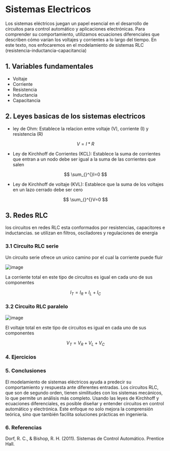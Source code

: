 # Sistemas Electricos 
Los sistemas eléctricos juegan un papel esencial en el desarrollo de circuitos para control automático y aplicaciones electrónicas. Para comprender su comportamiento, utilizamos ecuaciones diferenciales que describen cómo varían los voltajes y corrientes a lo largo del tiempo. En este texto, nos enfocaremos en el modelamiento de sistemas RLC (resistencia-inductancia-capacitancia)
## 1. Variables fundamentales
- Voltaje
- Corriente
- Resistencia
- Inductancia
- Capacitancia
## 2. Leyes basicas de los sistemas electricos
- ley de Ohm: Establece la relacion entre voltaje (V), corriente (I) y resistencia (R)

 $$ V = I*R $$
- Ley de Kirchhoff de Corrientes (KCL): Establece la suma de corrientes que entran a un nodo debe ser igual a la suma de las corrientes que salen

 $$ \sum_{}^{}I=0 $$
- Ley de Kirchhoff de voltaje (KVL): Establece que la suma de los voltajes en un lazo cerrado debe ser cero

$$ \sum_{}^{}V=0 $$
## 3. Redes RLC
los circuitos en redes RLC esta conformados por resistencias, capacitores e inductancias. se utilizan en filtros, osciladores y regulaciones de energia

### 3.1 Circuito RLC serie
Un circuito serie ofrece un unico camino por el cual la corriente puede fluir

![image](https://github.com/user-attachments/assets/4f314a98-ff75-4336-aa9e-d7100a515b51)

La corriente total en este tipo de circuitos es igual en cada uno de sus componentes

$$ I_{T}=I_{R}+I_{L}+I_{C} $$

### 3.2 Circuito RLC paralelo

![image](https://github.com/user-attachments/assets/6e58af20-89e7-49e5-b6a1-8c35abec4116)

El voltaje total en este tipo de circuitos es igual en cada uno de sus componentes

$$ V_{T}=V_{R}+V_{L}+V_{C} $$

### 4. Ejercicios
### 5. Conclusiones
El modelamiento de sistemas eléctricos ayuda a predecir su comportamiento y respuesta ante diferentes entradas. Los circuitos RLC, que son de segundo orden, tienen similitudes con los sistemas mecánicos, lo que permite un análisis más completo. Usando las leyes de Kirchhoff y ecuaciones diferenciales, es posible diseñar y entender circuitos en control automático y electrónica. Este enfoque no solo mejora la comprensión teórica, sino que también facilita soluciones prácticas en ingeniería.
### 6. Referencias
Dorf, R. C., & Bishop, R. H. (2011). Sistemas de Control Automático. Prentice Hall.
